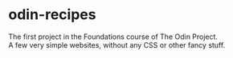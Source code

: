 # odin-recipes
The first project in the Foundations course of The Odin Project.  
A few very simple websites, without any CSS or other fancy stuff.
